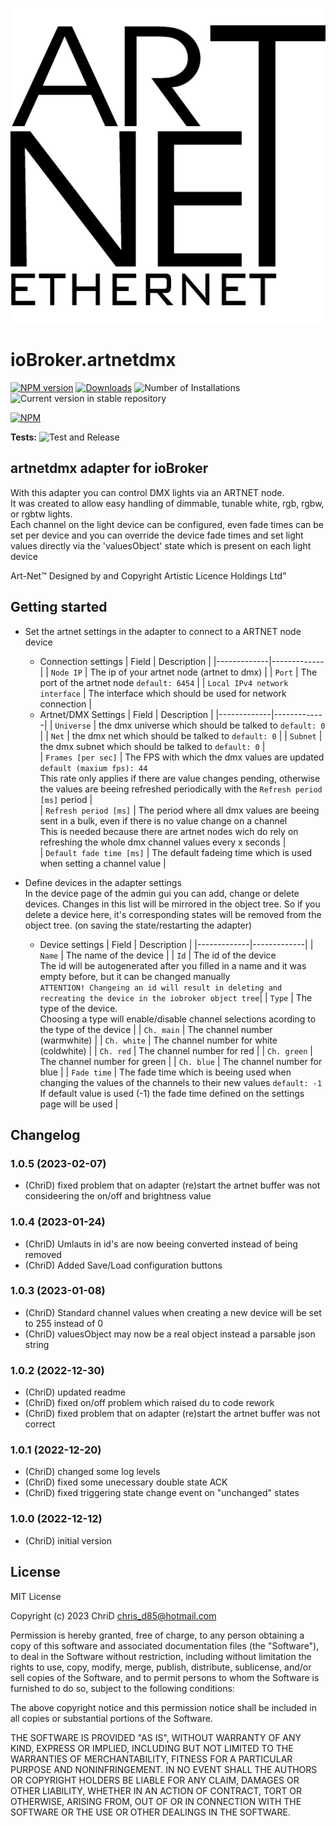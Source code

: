 ![Logo](admin/artnetdmx.png)
# ioBroker.artnetdmx

[![NPM version](https://img.shields.io/npm/v/iobroker.artnetdmx.svg)](https://www.npmjs.com/package/iobroker.artnetdmx)
[![Downloads](https://img.shields.io/npm/dm/iobroker.artnetdmx.svg)](https://www.npmjs.com/package/iobroker.artnetdmx)
![Number of Installations](https://iobroker.live/badges/artnetdmx-installed.svg)
![Current version in stable repository](https://iobroker.live/badges/artnetdmx-stable.svg)

[![NPM](https://nodei.co/npm/iobroker.artnetdmx.png?downloads=true)](https://nodei.co/npm/iobroker.artnetdmx/)

**Tests:** ![Test and Release](https://github.com/ChriD/ioBroker.artnetdmx/workflows/Test%20and%20Release/badge.svg)

## artnetdmx adapter for ioBroker

With this adapter you can control DMX lights via an ARTNET node.<br>
It was created to allow easy handling of dimmable, tunable white, rgb, rgbw, or rgbtw lights.<br>
Each channel on the light device can be configured, even fade times can be set per device and you can
override the device fade times and set light values directly via the 'valuesObject' state which is present 
on each light device



Art-Net™ Designed by and Copyright Artistic Licence Holdings Ltd"


## Getting started

* Set the artnet settings in the adapter to connect to a ARTNET node device
    * Connection settings
        | Field | Description |
        |-------------|-------------|
        | `Node IP` | The ip of your artnet node (artnet to dmx) |
        | `Port` | The port of the artnet node `default: 6454` |
        | `Local IPv4 network interface` | The interface which should be used for network connection |
    * Artnet/DMX Settings
        | Field | Description |
        |-------------|-------------|
        | `Universe` | the dmx universe which should be talked to `default: 0` |
        | `Net` | the dmx net which should be talked to `default: 0` |
        | `Subnet` | the dmx subnet which should be talked to `default: 0` |  
        | `Frames [per sec]` | The FPS with which the dmx values are updated `default (maxium fps): 44`<br> This rate only applies if there are value changes pending, otherwise the values are beeing refreshed periodically with the `Refresh period [ms]` period |  
        | `Refresh period [ms]` | The period where all dmx values are beeing sent in a bulk, even if there is no value change on a channel<br>This is needed because there are artnet nodes wich do rely on refreshing the whole dmx channel values every x seconds |  
        | `Default fade time [ms]` | The default fadeing time which is used when setting a channel value |  


* Define devices in the adapter settings<br>
    In the device page of the admin gui you can add, change or delete devices. Changes in this list will be mirrored in the object tree. So if you
    delete a device here, it's corresponding states will be removed from the object tree. (on saving the state/restarting the adapter)
    * Device settings
        | Field | Description |
        |-------------|-------------|
        | `Name` | The name of the device |
        | `Id` | The id of the device<br>The id will be autogenerated after you filled in a name and it was empty before, but it can be changed manually<br>`ATTENTION! Changeing an id will result in deleting and recreating the device in the iobroker object tree`|
        | `Type` | The type of the device.<br>Choosing a type will enable/disable channel selections acording to the type of the device |
        | `Ch. main` | The channel number (warmwhite) |
        | `Ch. white` | The channel number for white (coldwhite) |
        | `Ch. red` | The channel number for red  |
        | `Ch. green` | The channel number for green  |
        | `Ch. blue` | The channel number for blue  |
        | `Fade time` | The fade time which is beeing used when changing the values of the channels to their new values  `default: -1` <br> If default value is used (-1) the fade time defined on the settings page will be used |


## Changelog
<!--
    Placeholder for the next version (at the beginning of the line):
    ### **WORK IN PROGRESS**
-->
### 1.0.5 (2023-02-07)

-   (ChriD) fixed problem that on adapter (re)start the artnet buffer was not consideering the on/off and brightness value

### 1.0.4 (2023-01-24)

-   (ChriD) Umlauts in id's are now beeing converted instead of being removed
-   (ChriD) Added Save/Load configuration buttons

### 1.0.3 (2023-01-08)

-   (ChriD) Standard channel values when creating a new device will be set to 255 instead of 0
-   (ChriD) valuesObject may now be a real object instead a parsable json string

### 1.0.2 (2022-12-30)

-   (ChriD) updated readme
-   (ChriD) fixed on/off problem which raised du to code rework
-   (ChriD) fixed problem that on adapter (re)start the artnet buffer was not correct

### 1.0.1 (2022-12-20)

-   (ChriD) changed some log levels
-   (ChriD) fixed some unecessary double state ACK
-   (ChriD) fixed triggering state change event on "unchanged" states

### 1.0.0 (2022-12-12)

-   (ChriD) initial version


## License
MIT License

Copyright (c) 2023 ChriD <chris_d85@hotmail.com>

Permission is hereby granted, free of charge, to any person obtaining a copy
of this software and associated documentation files (the "Software"), to deal
in the Software without restriction, including without limitation the rights
to use, copy, modify, merge, publish, distribute, sublicense, and/or sell
copies of the Software, and to permit persons to whom the Software is
furnished to do so, subject to the following conditions:

The above copyright notice and this permission notice shall be included in all
copies or substantial portions of the Software.

THE SOFTWARE IS PROVIDED "AS IS", WITHOUT WARRANTY OF ANY KIND, EXPRESS OR
IMPLIED, INCLUDING BUT NOT LIMITED TO THE WARRANTIES OF MERCHANTABILITY,
FITNESS FOR A PARTICULAR PURPOSE AND NONINFRINGEMENT. IN NO EVENT SHALL THE
AUTHORS OR COPYRIGHT HOLDERS BE LIABLE FOR ANY CLAIM, DAMAGES OR OTHER
LIABILITY, WHETHER IN AN ACTION OF CONTRACT, TORT OR OTHERWISE, ARISING FROM,
OUT OF OR IN CONNECTION WITH THE SOFTWARE OR THE USE OR OTHER DEALINGS IN THE
SOFTWARE.
